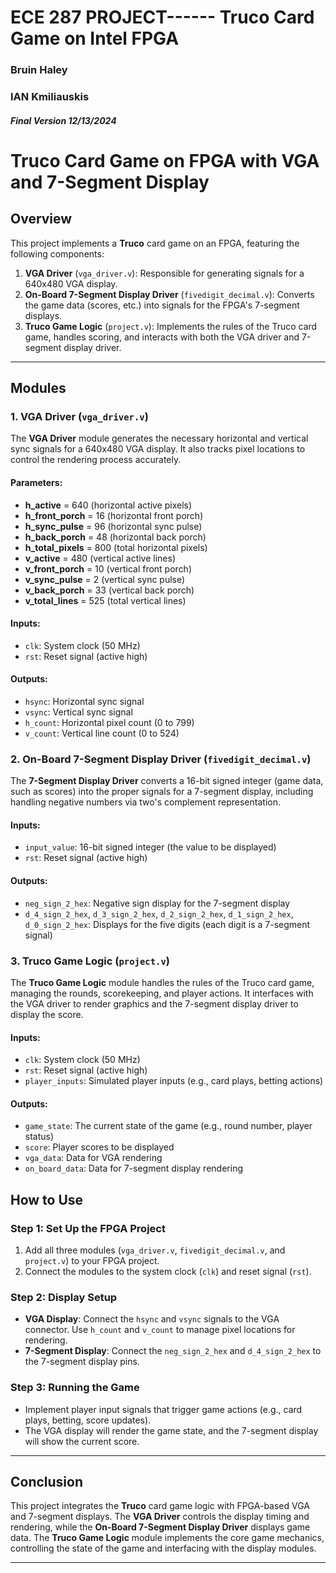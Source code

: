 # ECE 287 PROJECT------ Truco Card Game on Intel FPGA
 ### Bruin Haley
 ### IAN Kmiliauskis

 ##### Final Version 12/13/2024

# Truco Card Game on FPGA with VGA and 7-Segment Display


## Overview

This project implements a **Truco** card game on an FPGA, featuring the following components:

1. **VGA Driver** (`vga_driver.v`): Responsible for generating signals for a 640x480 VGA display.
2. **On-Board 7-Segment Display Driver** (`fivedigit_decimal.v`): Converts the game data (scores, etc.) into signals for the FPGA's 7-segment displays.
3. **Truco Game Logic** (`project.v`): Implements the rules of the Truco card game, handles scoring, and interacts with both the VGA driver and 7-segment display driver.

---

## Modules

### 1. VGA Driver (`vga_driver.v`)

The **VGA Driver** module generates the necessary horizontal and vertical sync signals for a 640x480 VGA display. It also tracks pixel locations to control the rendering process accurately.

#### Parameters:
- **h_active** = 640 (horizontal active pixels)
- **h_front_porch** = 16 (horizontal front porch)
- **h_sync_pulse** = 96 (horizontal sync pulse)
- **h_back_porch** = 48 (horizontal back porch)
- **h_total_pixels** = 800 (total horizontal pixels)
- **v_active** = 480 (vertical active lines)
- **v_front_porch** = 10 (vertical front porch)
- **v_sync_pulse** = 2 (vertical sync pulse)
- **v_back_porch** = 33 (vertical back porch)
- **v_total_lines** = 525 (total vertical lines)

#### Inputs:
- `clk`: System clock (50 MHz)
- `rst`: Reset signal (active high)

#### Outputs:
- `hsync`: Horizontal sync signal
- `vsync`: Vertical sync signal
- `h_count`: Horizontal pixel count (0 to 799)
- `v_count`: Vertical line count (0 to 524)

### 2. On-Board 7-Segment Display Driver (`fivedigit_decimal.v`)
The **7-Segment Display Driver** converts a 16-bit signed integer (game data, such as scores) into the proper signals for a 7-segment display, including handling negative numbers via two's complement representation.

#### Inputs:
- `input_value`: 16-bit signed integer (the value to be displayed)
- `rst`: Reset signal (active high)

#### Outputs:
- `neg_sign_2_hex`: Negative sign display for the 7-segment display
- `d_4_sign_2_hex`, `d_3_sign_2_hex`, `d_2_sign_2_hex`, `d_1_sign_2_hex`, `d_0_sign_2_hex`: Displays for the five digits (each digit is a 7-segment signal)

### 3. Truco Game Logic (`project.v`)
The **Truco Game Logic** module handles the rules of the Truco card game, managing the rounds, scorekeeping, and player actions. It interfaces with the VGA driver to render graphics and the 7-segment display driver to display the score.

#### Inputs:
- `clk`: System clock (50 MHz)
- `rst`: Reset signal (active high)
- `player_inputs`: Simulated player inputs (e.g., card plays, betting actions)

#### Outputs:
- `game_state`: The current state of the game (e.g., round number, player status)
- `score`: Player scores to be displayed
- `vga_data`: Data for VGA rendering
- `on_board_data`: Data for 7-segment display rendering



## How to Use

### Step 1: Set Up the FPGA Project
1. Add all three modules (`vga_driver.v`, `fivedigit_decimal.v`, and `project.v`) to your FPGA project.
2. Connect the modules to the system clock (`clk`) and reset signal (`rst`).

### Step 2: Display Setup
- **VGA Display**: Connect the `hsync` and `vsync` signals to the VGA connector. Use `h_count` and `v_count` to manage pixel locations for rendering.
- **7-Segment Display**: Connect the `neg_sign_2_hex` and `d_4_sign_2_hex` to the 7-segment display pins.

### Step 3: Running the Game
- Implement player input signals that trigger game actions (e.g., card plays, betting, score updates).
- The VGA display will render the game state, and the 7-segment display will show the current score.

---

## Conclusion

This project integrates the **Truco** card game logic with FPGA-based VGA and 7-segment displays. The **VGA Driver** controls the display timing and rendering, while the **On-Board 7-Segment Display Driver** displays game data. The **Truco Game Logic** module implements the core game mechanics, controlling the state of the game and interfacing with the display modules.

---
